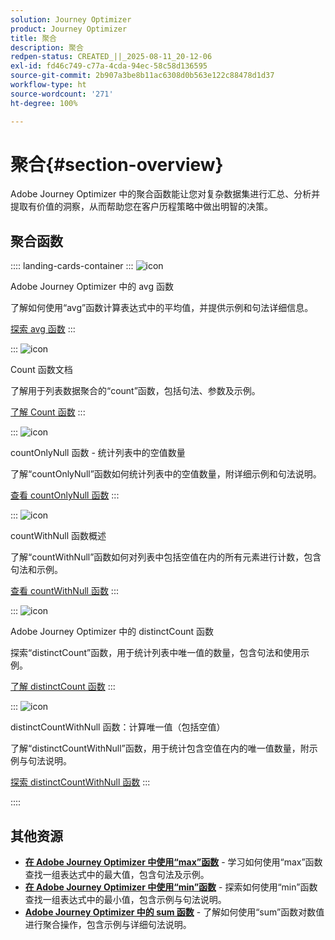 ```yaml
---
solution: Journey Optimizer
product: Journey Optimizer
title: 聚合
description: 聚合
redpen-status: CREATED_||_2025-08-11_20-12-06
exl-id: fd46c749-c77a-4cda-94ec-58c58d136595
source-git-commit: 2b907a3be8b11ac6308d0b563e122c88478d1d37
workflow-type: ht
source-wordcount: '271'
ht-degree: 100%

---
```


# 聚合{#section-overview}

Adobe Journey Optimizer 中的聚合函数能让您对复杂数据集进行汇总、分析并提取有价值的洞察，从而帮助您在客户历程策略中做出明智的决策。

## 聚合函数

:::: landing-cards-container
:::
![icon](https://cdn.experienceleague.adobe.com/icons/code-branch.svg?lang=zh-Hans)

Adobe Journey Optimizer 中的 avg 函数

了解如何使用“avg”函数计算表达式中的平均值，并提供示例和句法详细信息。

[探索 avg 函数](../using/building-journeys/functions/functionavg.md)
:::

:::
![icon](https://cdn.experienceleague.adobe.com/icons/code-branch.svg?lang=zh-Hans)

Count 函数文档

了解用于列表数据聚合的“count”函数，包括句法、参数及示例。

[了解 Count 函数](../using/building-journeys/functions/functioncount.md)
:::

:::
![icon](https://cdn.experienceleague.adobe.com/icons/code-branch.svg?lang=zh-Hans)

countOnlyNull 函数 - 统计列表中的空值数量

了解“countOnlyNull”函数如何统计列表中的空值数量，附详细示例和句法说明。

[查看 countOnlyNull 函数](../using/building-journeys/functions/functioncountonlynull.md)
:::

:::
![icon](https://cdn.experienceleague.adobe.com/icons/code-branch.svg?lang=zh-Hans)

countWithNull 函数概述

了解“countWithNull”函数如何对列表中包括空值在内的所有元素进行计数，包含句法和示例。

[查看 countWithNull 函数](../using/building-journeys/functions/functioncountwithnull.md)
:::

:::
![icon](https://cdn.experienceleague.adobe.com/icons/code-branch.svg?lang=zh-Hans)

Adobe Journey Optimizer 中的 distinctCount 函数

探索“distinctCount”函数，用于统计列表中唯一值的数量，包含句法和使用示例。

[了解 distinctCount 函数](../using/building-journeys/functions/functiondistinctcount.md)
:::

:::
![icon](https://cdn.experienceleague.adobe.com/icons/code-branch.svg?lang=zh-Hans)

distinctCountWithNull 函数：计算唯一值（包括空值）

了解“distinctCountWithNull”函数，用于统计包含空值在内的唯一值数量，附示例与句法说明。

[探索 distinctCountWithNull 函数](../using/building-journeys/functions/functiondistinctcountwithnull.md)
:::

::::


## 其他资源

- **[在 Adobe Journey Optimizer 中使用“max”函数](../using/building-journeys/functions/functionmax.md)** - 学习如何使用“max”函数查找一组表达式中的最大值，包含句法及示例。
- **[在 Adobe Journey Optimizer 中使用“min”函数](../using/building-journeys/functions/functionmin.md)** - 探索如何使用“min”函数查找一组表达式中的最小值，包含示例与句法说明。
- **[Adobe Journey Optimizer 中的 sum 函数](../using/building-journeys/functions/functionsum.md)** - 了解如何使用“sum”函数对数值进行聚合操作，包含示例与详细句法说明。
